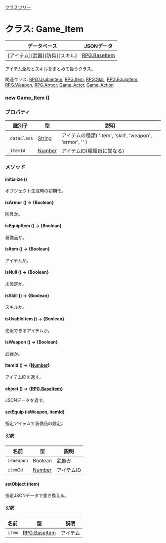 [クラスツリー](index.md)

# クラス: Game_Item

| データベース| JSONデータ |
| --- | --- |
| [アイテム][武器][防具][スキル] | [RPG.BaseItem](RPG.BaseItem.md)  |

アイテム全般とスキルをまとめて扱うクラス。


関連クラス: [RPG.UsableItem](RPG.UsableItem.md), [RPG.Item](RPG.Item.md), [RPG.Skill](RPG.Skill.md), [RPG.EquipItem](RPG.EquipItem.md), [RPG.Weapon](RPG.Weapon.md), [RPG.Armor](RPG.Armor.md), [Game_Actor](Game_Actor.md), [Game_Action](Game_Action.md)

### new Game_Item ()

### プロパティ

| 識別子 | 型 | 説明 |
| --- | --- | --- |
| `_dataClass` | [String](String.md) | アイテムの種類( 'item', 'skill', 'weapon', 'armor', '' ) |
| `_itemId` | [Number](Number.md) | アイテムID(種類毎に異なる) |


### メソッド

#### initialize ()
 オブジェクト生成時の初期化。


#### isArmor () → {Boolean}
防具か。


#### isEquipItem () → {Boolean}
装備品か。


#### isItem () → {Boolean}
アイテムか。


#### isNull () → {Boolean}
未設定か。


#### isSkill () → {Boolean}
スキルか。


#### isUsableItem () → {Boolean}
使用できるアイテムか。


#### isWeapon () → {Boolean}
武器か。


#### itemId () → {[Number](Number.md)}
アイテムIDを返す。


#### object () → {[RPG.BaseItem](RPG.BaseItem.md)}
JSONデータを返す。


#### setEquip (isWeapon, itemId)
指定アイテムで装備品の設定。

##### 引数

| 名前 | 型 | 説明 |
| --- | --- | --- |
| `isWeapon` | Boolean | 武器か |
| `itemId` | [Number](Number.md) | アイテムID |


#### setObject (item)
指定JSONデータで書き換える。

##### 引数

| 名前 | 型 | 説明 |
| --- | --- | --- |
| `item` | [RPG.BaseItem](RPG.BaseItem.md) | アイテム |


